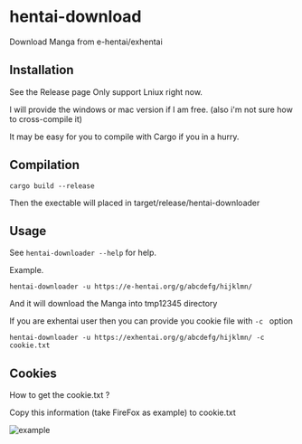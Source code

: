 # hentai-download

Download Manga from e-hentai/exhentai

## Installation

See the Release page
Only support Lniux right now.

I will provide the windows or mac version if I am free.
(also i'm not sure how to cross-compile it)

It may be easy for you to compile with Cargo if you in a hurry.


## Compilation

```
cargo build --release
```

Then the exectable will placed in target/release/hentai-downloader

## Usage

See `hentai-downloader --help` for help.

Example.

`hentai-downloader -u https://e-hentai.org/g/abcdefg/hijklmn/ `

And it will download the Manga into tmp12345 directory

If you are exhentai user then you can provide you cookie file with `-c ` option

`hentai-downloader -u https://exhentai.org/g/abcdefg/hijklmn/ -c cookie.txt`

## Cookies

How to get the cookie.txt ?

Copy this information (take FireFox as example) to cookie.txt

![example](https://i.imgur.com/kUBPTyn.png)
